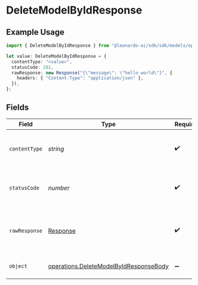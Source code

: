 # DeleteModelByIdResponse

## Example Usage

```typescript
import { DeleteModelByIdResponse } from "@leonardo-ai/sdk/sdk/models/operations";

let value: DeleteModelByIdResponse = {
  contentType: "<value>",
  statusCode: 201,
  rawResponse: new Response("{\"message\": \"hello world\"}", {
    headers: { "Content-Type": "application/json" },
  }),
};
```

## Fields

| Field                                                                                                   | Type                                                                                                    | Required                                                                                                | Description                                                                                             |
| ------------------------------------------------------------------------------------------------------- | ------------------------------------------------------------------------------------------------------- | ------------------------------------------------------------------------------------------------------- | ------------------------------------------------------------------------------------------------------- |
| `contentType`                                                                                           | *string*                                                                                                | :heavy_check_mark:                                                                                      | HTTP response content type for this operation                                                           |
| `statusCode`                                                                                            | *number*                                                                                                | :heavy_check_mark:                                                                                      | HTTP response status code for this operation                                                            |
| `rawResponse`                                                                                           | [Response](https://developer.mozilla.org/en-US/docs/Web/API/Response)                                   | :heavy_check_mark:                                                                                      | Raw HTTP response; suitable for custom response parsing                                                 |
| `object`                                                                                                | [operations.DeleteModelByIdResponseBody](../../../sdk/models/operations/deletemodelbyidresponsebody.md) | :heavy_minus_sign:                                                                                      | Responses for DELETE /models/{id}                                                                       |